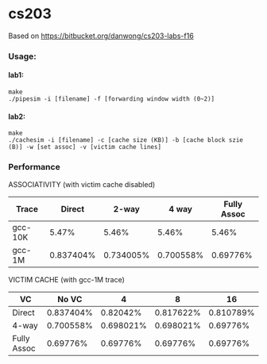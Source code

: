 # cs203

Based on <https://bitbucket.org/danwong/cs203-labs-f16>

### Usage:
#### lab1:
```
make
./pipesim -i [filename] -f [forwarding window width (0~2)]
```
#### lab2:
```
make
./cachesim -i [filename] -c [cache size (KB)] -b [cache block szie (B)] -w [set assoc] -v [victim cache lines]
```
### Performance
ASSOCIATIVITY (with victim cache disabled)

| Trace  | Direct  |  2-way  |  4 way  |Fully Assoc|
| ------ | ------- | ------- | ------- | --------- |
|gcc-10K |  5.47%  |  5.46%  |  5.46%  |   5.46%   |
|gcc-1M  |0.837404%|0.734005%|0.700558%| 0.69776%  |


VICTIM CACHE (with gcc-1M trace)

|    VC     | No VC   |    4    |    8    |   16    |
|-----------|---------|---------|---------|---------|
|   Direct  |0.837404%|0.82042% |0.817622%|0.810789%|
|   4-way   |0.700558%|0.698021%|0.698021%|0.69776% |
|Fully Assoc|0.69776% |0.69776% |0.69776% |0.69776% |

